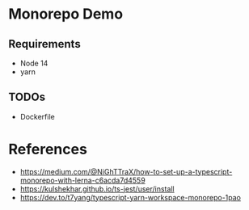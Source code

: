# Monorepo Demo

## Requirements

- Node 14
- yarn

## TODOs

- Dockerfile

# References

- https://medium.com/@NiGhTTraX/how-to-set-up-a-typescript-monorepo-with-lerna-c6acda7d4559
- https://kulshekhar.github.io/ts-jest/user/install
- https://dev.to/t7yang/typescript-yarn-workspace-monorepo-1pao
